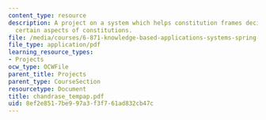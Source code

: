 ```yaml
---
content_type: resource
description: A project on a system which helps constitution frames decide on and structure
  certain aspects of constitutions.
file: /media/courses/6-871-knowledge-based-applications-systems-spring-2005/8ef2e8517be997a3f3f761ad832cb47c_chandrase_tempap.pdf
file_type: application/pdf
learning_resource_types:
- Projects
ocw_type: OCWFile
parent_title: Projects
parent_type: CourseSection
resourcetype: Document
title: chandrase_tempap.pdf
uid: 8ef2e851-7be9-97a3-f3f7-61ad832cb47c
---
```


